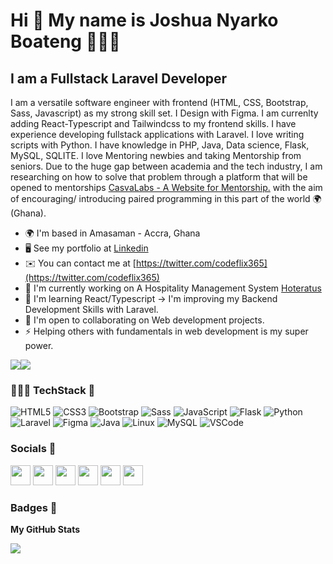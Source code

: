 Hi 👋 My name is Joshua Nyarko Boateng 👨🏾‍💻
==========================================

I am a Fullstack Laravel Developer
-----------------------------------------------------

I am a versatile software engineer with frontend (HTML, CSS, Bootstrap, Sass, Javascript) as my strong skill set. I Design with Figma. I am currenlty adding React-Typescript and Tailwindcss to my frontend skills. I have experience developing fullstack applications with Laravel. I love writing scripts with Python. I have knowledge in PHP, Java, Data science, Flask, MySQL, SQLITE. I love Mentoring newbies and taking Mentorship from seniors. Due to the huge gap between academia and the tech industry, 
I am researching on how to solve that problem through a platform that will be opened to mentorships [CasvaLabs - A Website for Mentorship.](http://github.com/josh-boat365/casvalabs) with the aim of encouraging/ introducing paired programming in this part of the world 🌍(Ghana).

* 🌍  I'm based in Amasaman - Accra, Ghana
* 🖥️  See my portfolio at [Linkedin](http://linkedin.com/in/josh-boat)
* ✉️  You can contact me at [https://twitter.com/codeflix365](https://twitter.com/codeflix365)
* 🚀  I'm currently working on A Hospitality Management System [Hoteratus](https://csa.trypid.com/)
* 🧠  I'm learning React/Typescript -> I'm improving my Backend Development Skills with Laravel.
* 🤝  I'm open to collaborating on Web development projects.
* ⚡  Helping others with fundamentals in web development is my super power.

<a href="https://x.com/codeflix365" target="_blank" rel="noreferrer"><img
src="https://img.shields.io/twitter/follow/codeflix365?logo=twitter&style=for-the-badge&color=facc15&labelColor=1c1917"
/></a><a href="https://www.github.com/josh-boat365" target="_blank" rel="noreferrer"><img
src="https://img.shields.io/github/followers/josh-boat365?logo=github&style=for-the-badge&color=facc15&labelColor=1c1917" /></a>

### 👨🏾‍💻 TechStack 🚀

![HTML5](https://img.shields.io/badge/html5-%23E34F26.svg?style=for-the-badge&logo=html5&logoColor=white)
![CSS3](https://img.shields.io/badge/css3-%231572B6.svg?style=for-the-badge&logo=css3&logoColor=white)
![Bootstrap](https://img.shields.io/badge/bootstrap-%23563D7C.svg?style=for-the-badge&logo=bootstrap&logoColor=white)
![Sass](https://img.shields.io/badge/sass-%2338B2AC.svg?style=for-the-badge&logo=sass&logoColor=white)
![JavaScript](https://img.shields.io/badge/javascript-%23323330.svg?style=for-the-badge&logo=javascript&logoColor=%23F7DF1E)
![Flask](https://img.shields.io/badge/flask-%2320232a.svg?style=for-the-badge&logo=flask&logoColor=%2361DAFB)
![Python](https://img.shields.io/badge/python-%23593d88.svg?style=for-the-badge&logo=python&logoColor=white)
![Laravel](https://img.shields.io/badge/laravel-%23404d59.svg?style=for-the-badge&logo=laravel&logoColor=%2361DAFB)
![Figma](https://img.shields.io/badge/figma-6DA55F?style=for-the-badge&logo=node.js&logoColor=white)
![Java](https://img.shields.io/badge/java-%23ED8B00.svg?style=for-the-badge&logo=java&logoColor=white)
![Linux](https://img.shields.io/badge/Linux-FCC624?style=for-the-badge&logo=linux&logoColor=black)
![MySQL](https://img.shields.io/badge/MySQL-%23563D7C.svg?style=for-the-badge&logo=mysql&logoColor=white)
![VSCode](https://img.shields.io/badge/vscode-%23563D7C.svg?style=for-the-badge&logo=vscode&logoColor=green)

### Socials 📣

<p align="left"> <a href="https://www.github.com/josh-boat365" target="_blank" rel="noreferrer"><img src="https://raw.githubusercontent.com/danielcranney/readme-generator/main/public/icons/socials/github.svg" width="32" height="32" /></a> <a href="http://www.instagram.com/codeflix365" target="_blank" rel="noreferrer"><img src="https://raw.githubusercontent.com/danielcranney/readme-generator/main/public/icons/socials/instagram.svg" width="32" height="32" /></a> <a href="https://www.linkedin.com/in/josh-boat" target="_blank" rel="noreferrer"><img src="https://raw.githubusercontent.com/danielcranney/readme-generator/main/public/icons/socials/linkedin.svg" width="32" height="32" /></a> <a href="https://www.stackoverflow.com/users/13979990/joshua-nyarko-boateng" target="_blank" rel="noreferrer"><img src="https://raw.githubusercontent.com/danielcranney/readme-generator/main/public/icons/socials/stackoverflow.svg" width="32" height="32" /></a> <a href="https://www.twitter.com/codeflix365" target="_blank" rel="noreferrer"><img src="https://raw.githubusercontent.com/danielcranney/readme-generator/main/public/icons/socials/twitter.svg" width="32" height="32" /></a> <a href="https://www.youtube.com/c/JoshuaNyarkoBoatengCPSC" target="_blank" rel="noreferrer"><img src="https://raw.githubusercontent.com/danielcranney/readme-generator/main/public/icons/socials/youtube.svg" width="32" height="32" /></a></p>

### Badges 🌟

<b>My GitHub Stats</b>



<a href="http://www.github.com/josh-boat365"><img src="https://github-readme-streak-stats.herokuapp.com/?user=josh-boat365&stroke=ffffff&background=1c1917&ring=a855f7&fire=a855f7&currStreakNum=ffffff&currStreakLabel=a855f7&sideNums=ffffff&sideLabels=ffffff&dates=ffffff&hide_border=true" /></a>




